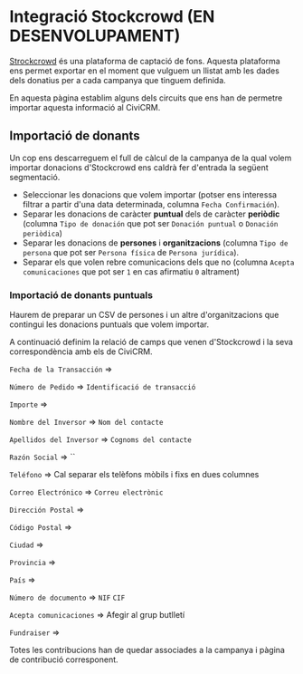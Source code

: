 # Integració Stockcrowd (EN DESENVOLUPAMENT)

[Strockcrowd](https://www.stockcrowd.com) és una plataforma de captació de fons.
Aquesta plataforma ens permet exportar en el moment que vulguem un llistat amb les
dades dels donatius per a cada campanya que tinguem definida.

En aquesta pàgina establim alguns dels circuits que ens han de permetre importar
aquesta informació al CiviCRM.

## Importació de donants

Un cop ens descarreguem el full de càlcul de la campanya de la qual volem importar
donacions d'Stockcrowd ens caldrà fer d'entrada la següent segmentació.

- Seleccionar les donacions que volem importar (potser ens interessa filtrar a partir d'una data determinada, columna `Fecha Confirmación`).
- Separar les donacions de caràcter **puntual** dels de caràcter **periòdic** (columna `Tipo de donación` que pot ser `Donación puntual` o `Donación periòdica`)
- Separar les donacions de **persones** i **organitzacions** (columna `Tipo de persona` que pot ser `Persona física` de `Persona jurídica`).
- Separar els que volen rebre comunicacions dels que no (columna `Acepta comunicaciones` que pot ser `1` en cas afirmatiu `0` altrament)

### Importació de donants puntuals

Haurem de preparar un CSV de persones i un altre d'organitzacions que contingui
les donacions puntuals que volem importar.

A continuació definim la relació de camps que venen d'Stockcrowd i la seva
correspondència amb els de CiviCRM.

`Fecha de la Transacción` =>

`Número de Pedido` => `Identificació de transacció`

`Importe` =>

`Nombre del Inversor` => `Nom del contacte`

`Apellidos del Inversor` => `Cognoms del contacte`

`Razón Social` => ``

`Teléfono` => Cal separar els telèfons mòbils i fixs en dues columnes

`Correo Electrónico` => `Correu electrònic`

`Dirección Postal` =>

`Código Postal` =>

`Ciudad` =>

`Provincia` =>

`País` =>

`Número de documento` => `NIF` `CIF`

`Acepta comunicaciones` => Afegir al grup butlletí

`Fundraiser` =>

Totes les contribucions han de quedar associades a la campanya i pàgina de contribució corresponent.
